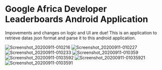 # Google Africa Developer Leaderboards Android Application
Impovements and changes on logic and UI are due!
This is an application to retrieve datas json format and parse it to this android application.



![Screenshot_20200911-010216](https://user-images.githubusercontent.com/40501306/92920720-6bf9c400-f43b-11ea-87be-d458fb618ef7.png)
![Screenshot_20200911-010227](https://user-images.githubusercontent.com/40501306/92920734-7025e180-f43b-11ea-873f-1044da769bf7.png)
![Screenshot_20200911-010233](https://user-images.githubusercontent.com/40501306/92920772-82078480-f43b-11ea-864f-b719e82cc6a0.png)
![Screenshot_20200911-010359](https://user-images.githubusercontent.com/40501306/92920791-8c298300-f43b-11ea-801c-b95006a08345.png)
![Screenshot_20200911-0103592](https://user-images.githubusercontent.com/40501306/92920899-b8450400-f43b-11ea-9a3e-fae822479683.png)
![Screenshot_20200911-01035921](https://user-images.githubusercontent.com/40501306/92920934-ca26a700-f43b-11ea-914e-4878026a4739.png)
![Screenshot_20200911-0103591](https://user-images.githubusercontent.com/40501306/92920840-9fd4e980-f43b-11ea-8529-333b2b14cfaf.png)
